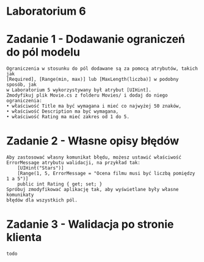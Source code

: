 # Laboratorium 6

# Zadanie 1 - Dodawanie ograniczeń do pól modelu
```
Ograniczenia w stosunku do pól dodawane są za pomocą atrybutów, takich jak
[Required], [Range(min, max)] lub [MaxLength(liczba)] w podobny sposób, jak
w Laboratorium 5 wykorzystywany był atrybut [UIHint].
Zmodyfikuj plik Movie.cs z folderu Movies/ i dodaj do niego ograniczenia:
• właściwość Title ma być wymagana i mieć co najwyżej 50 znaków,
• właściwość Description ma być wymagana,
• właściwość Rating ma mieć zakres od 1 do 5.
```

# Zadanie 2 - Własne opisy błędów
```
Aby zastosować własny komunikat błędu, możesz ustawić właściwość
ErrorMessage atrybutu walidacji, na przykład tak:
	[UIHint("Stars")]
	[Range(1, 5, ErrorMessage = "Ocena filmu musi być liczbą pomiędzy 1 a 5")]
	public int Rating { get; set; }
Spróbuj zmodyfikować aplikację tak, aby wyświetlane były własne komunikaty
błędów dla wszystkich pól.
```

# Zadanie 3 - Walidacja po stronie klienta
```
todo
```

